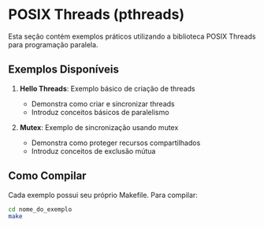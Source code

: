 # POSIX Threads (pthreads)

Esta seção contém exemplos práticos utilizando a biblioteca POSIX Threads para programação paralela.

## Exemplos Disponíveis

1. **Hello Threads**: Exemplo básico de criação de threads
   - Demonstra como criar e sincronizar threads
   - Introduz conceitos básicos de paralelismo

2. **Mutex**: Exemplo de sincronização usando mutex
   - Demonstra como proteger recursos compartilhados
   - Introduz conceitos de exclusão mútua

## Como Compilar

Cada exemplo possui seu próprio Makefile. Para compilar:

```bash
cd nome_do_exemplo
make
